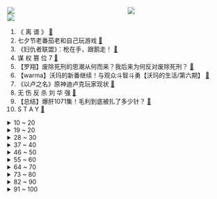 <div >
	<a style="float:left;width:55%;" href = "https://github.com/anuraghazra/github-readme-stats">
	 <img src = "https://github-readme-stats.vercel.app/api?username=iuuuuuaena&theme=buefy&show_icons=true"/>
	</a>
	<a  style="float:right;width:45%" href = "https://github.com/anuraghazra/github-readme-stats">
	 <img  src="https://github-readme-stats.vercel.app/api/top-langs/?username=anuraghazra&layout=compact"/>
	</a>
	</div>

[![](https://img.shields.io/badge/jxd-@jxdgogogo.xyz-yellowgreen.svg)](https://www.jxdgogogo.xyz)<br>
1. 《 离 谱 》 [:link:](//www.bilibili.com/video/BV1kQ4y127L2) <br>
2. 七夕节老番茄老和自己玩游戏 [:link:](//www.bilibili.com/video/BV1dv411P79U) <br>
3. 《妇仇者联盟》：枪在手，跟鹅走！ [:link:](//www.bilibili.com/video/BV1Rq4y1n7CR) <br>
4. 谋 权 篡 位 7 [:link:](//www.bilibili.com/video/BV16M4y157Bi) <br>
5. 【罗翔】废除死刑的思潮从何而来？我后来为何反对废除死刑？ [:link:](//www.bilibili.com/video/BV1SP4y1W725) <br>
6. 【warma】沃玛的新番继续！与观众斗智斗勇【沃玛的生活/第六期】 [:link:](//www.bilibili.com/video/BV1E64y1s7ws) <br>
7. 《以卢之名》原神迪卢克玩家现状 [:link:](//www.bilibili.com/video/BV1dA411w7yt) <br>
8. 无 伤 反 杀 刘 华 强 [:link:](//www.bilibili.com/video/BV1qb4y1z7ve) <br>
9. 【总结】爆肝1071集！毛利到底被扎了多少针？ [:link:](//www.bilibili.com/video/BV1Hq4y1H7kx) <br>
10. S T A Y [:link:](//www.bilibili.com/video/BV1zg411j7NL) <br>
<details>
<summary>10 ~ 20</summary>

11. 广西“红火蚁”咬死两人，小伙恨红火蚁入骨，让我来灭了它 [:link:](//www.bilibili.com/video/BV1Hh411B7tM) <br>
12. 刚柔并济，震撼开场！《七夕奇妙游》节目《龙门金刚》来啦！ [:link:](//www.bilibili.com/video/BV1zg411j7uz) <br>
13. 《夏日友晴天》电影同名中文主题曲MV [:link:](//www.bilibili.com/video/BV1qh411B7o8) <br>
14. 【打泥泥】这场真人秀的内容，是毁掉一个文明！ [:link:](//www.bilibili.com/video/BV1kU4y177hK) <br>
15. 喂!孩子（穿越者）战争什么时候结束？，1945年5月9日...这么说我们真的挺过来了？ [:link:](//www.bilibili.com/video/BV1eQ4y127tY) <br>
16. 梦回长安！邀你共赴一场穿越千年的假面舞会 [:link:](//www.bilibili.com/video/BV1vQ4y127Yx) <br>
17. 人类高质量玩具！我蚌埠住了，哈哈哈哈哈哈 [:link:](//www.bilibili.com/video/BV1jL4y1e7Uz) <br>
18. 反正有人看了，丢不丢人无所谓哈哈哈哈哈哈哈哈哈哈哈 [:link:](//www.bilibili.com/video/BV15b4y167ir) <br>
19. 【TF家族】TF少年进化论-迷宫 （舞台篇） [:link:](//www.bilibili.com/video/BV14y4y1V76d) <br>
</details>
<details>
<summary>19 ~ 20</summary>

20. 教你如何正确地说废话！ [:link:](//www.bilibili.com/video/BV1sg411j7rx) <br>
21. 【原神机关棋谭】超好抄的机关棋谭挂机攻略!(已完结8.15) [:link:](//www.bilibili.com/video/BV18o4y1U7c1) <br>
22. 今天晚上，淘汰两个！！ [:link:](//www.bilibili.com/video/BV1Y64y1s7X8) <br>
23. 【大雄×静香】送你一颗流星⭐════ [:link:](//www.bilibili.com/video/BV1qP4y1x7v3) <br>
24. 【霍尊】翻版吴秀波？人设崩塌 属实人渣 [:link:](//www.bilibili.com/video/BV12h411B737) <br>
25. 高二的晚自习，我写下了这首歌 [:link:](//www.bilibili.com/video/BV1eQ4y127aC) <br>
26. 你怎么看待七夕不给男生送礼物的女生 [:link:](//www.bilibili.com/video/BV1Hh411B7su) <br>
27. 【没啥用科技】智能手套 拿捏未来 [:link:](//www.bilibili.com/video/BV13o4y1U7CG) <br>
28. 【部落冲突】爆肝n天，手摆365帧（365个阵型）完美还原蔡徐坤打篮球，鸡你太美~ [:link:](//www.bilibili.com/video/BV1wL411J7Cj) <br>
</details>
<details>
<summary>28 ~ 30</summary>

29. 新疆爆香拉条子 也喂不饱我们俩猛男！ [:link:](//www.bilibili.com/video/BV19Q4y127L6) <br>
30. 你搁这儿搁这儿呢 [:link:](//www.bilibili.com/video/BV1oo4y1m7ZK) <br>
31. 《仅 粉 丝 可 见 的 支 持》：为了偶像与世界为敌。 [:link:](//www.bilibili.com/video/BV1Hy4y1V7uG) <br>
32. 当年火遍全网的童年游戏！十年前我们在玩哪些游戏？ [:link:](//www.bilibili.com/video/BV15b4y167Lx) <br>
33. 【焦耳刑天\国产特摄】《焦耳刑天》第二集 [:link:](//www.bilibili.com/video/BV1vA411w7CP) <br>
34. 【鬼畜大合唱】⚡𝓻𝓲𝓷𝓰 𝓻𝓲𝓷𝓰 𝓻𝓲𝓷𝓰⚡ [:link:](//www.bilibili.com/video/BV1Yy4y1L7zx) <br>
35. 来自老师的压迫感 [:link:](//www.bilibili.com/video/BV1p44y1y7kS) <br>
36. 当MC里的怪物是被「人类操控的」 ！？ [:link:](//www.bilibili.com/video/BV1K3411679j) <br>
37. 至今无人超越，这才是真正的爆款神剧！现象级韩剧《孤单又灿烂的神：鬼怪 》大结局 [:link:](//www.bilibili.com/video/BV1GL4y1e79Z) <br>
</details>
<details>
<summary>37 ~ 40</summary>

38. 翻唱《海底》你从未听过的船新版！！ [:link:](//www.bilibili.com/video/BV1zy4y1L7Ao) <br>
39. 漠叔下海拍片，科普水中各种死法 [:link:](//www.bilibili.com/video/BV1564y1q7m6) <br>
40. 嘿！撞～撞～撞～小鹿乱撞(｡ ˇ‸ˇ ｡) [:link:](//www.bilibili.com/video/BV1gv411T7C9) <br>
41. 老给我出难题 [:link:](//www.bilibili.com/video/BV1Nb4y167nN) <br>
42. 送你一场流星雨💫【4KHDR】 [:link:](//www.bilibili.com/video/BV13g411j7Ys) <br>
43. 【定格动画】小电视，拿捏了！ [:link:](//www.bilibili.com/video/BV1BU4y1J7MA) <br>
44. 黄皮外星人，高质量大师课 [:link:](//www.bilibili.com/video/BV1A341167Jx) <br>
45. 内娱明星张哲瀚爱国人设崩塌？竟然参拜靖国神社 在门口开心摆拍！令人气愤！！ [:link:](//www.bilibili.com/video/BV1JM4y1L72v) <br>
46. 当 代 青 年 消 费 现 状 2.0 [:link:](//www.bilibili.com/video/BV1ZL411E7m3) <br>
</details>
<details>
<summary>46 ~ 50</summary>

47. 【崩坏3】星火的燃起——琪亚娜的成长之路 [:link:](//www.bilibili.com/video/BV1rQ4y127oT) <br>
48. [纯干货]识别MJ药物，附自救方式 [:link:](//www.bilibili.com/video/BV1Xq4y1Q7Le) <br>
49. 【短的发布会】听军一席话如听一席话，小米MIX首发骁龙888Plus [:link:](//www.bilibili.com/video/BV1JM4y1L725) <br>
50. 大家好，我是日本声优梶裕贵，我来B站啦！希望大家可以在我的频道享受快乐！ [:link:](//www.bilibili.com/video/BV1iP4y1W73u) <br>
51. 【鸟人】最全宵宫机制攻略，宵宫的设计有问题吗？附原神必修四《输出成本论》 [:link:](//www.bilibili.com/video/BV1Fo4y1U7cT) <br>
52. 当整个世界被水淹没！ [:link:](//www.bilibili.com/video/BV1Lo4y1U79f) <br>
53. 你见过这么好看的蜘蛛吗？ [:link:](//www.bilibili.com/video/BV1Vh411i7DB) <br>
54. 【猛男舞团】织 女 下 凡 [:link:](//www.bilibili.com/video/BV1Gy4y1V7nm) <br>
55. 【让学】消失的老七，究竟去哪儿了？老七是叛徒吗？ [:link:](//www.bilibili.com/video/BV1U3411z7iF) <br>
</details>
<details>
<summary>55 ~ 60</summary>

56. 要的就是这种轮着来的感觉 [:link:](//www.bilibili.com/video/BV1P64y1q7r6) <br>
57. 3位UP住流落荒岛！开启为时7天的求生之路！ [:link:](//www.bilibili.com/video/BV1X3411z7B4) <br>
58. 新概念音游《我的世界》，疯狂踩点《Cradles》 [:link:](//www.bilibili.com/video/BV1yq4y1Q7po) <br>
59. 大哥你是了解我的【原神名场面】 [:link:](//www.bilibili.com/video/BV19A411P7Jn) <br>
60. 又是河南卫视！6天6夜拍出的《龙门金刚》来了，太惊艳！ [:link:](//www.bilibili.com/video/BV1XA411P7vC) <br>
61. ⚡⚡我炸干了沉默⚡⚡ [:link:](//www.bilibili.com/video/BV1Ag411j7Vw) <br>
62. “ 或许这就是你自己的剧本吧 ！” [:link:](//www.bilibili.com/video/BV1ay4y1V7XG) <br>
63. 【暴走大事件第八季】14 奥运健儿变身“凡尔赛”大师，“演技”补习班开课拯救小鲜肉（蓝） [:link:](//www.bilibili.com/video/BV15v411T7yH) <br>
64. Van Darkholme 实现100万粉丝的心愿 感谢大家对我的支持! [:link:](//www.bilibili.com/video/BV1M64y1q7iy) <br>
</details>
<details>
<summary>64 ~ 70</summary>

65. 战史奇迹！血战24天，打出中国的军威！【木鱼微剧场】《上甘岭》 [:link:](//www.bilibili.com/video/BV1FL4y1e7Ss) <br>
66. 加拿大毒贩判处死刑！美加法德澳：222千克冰毒也不能死刑呀~ [:link:](//www.bilibili.com/video/BV1Pq4y1M7ky) <br>
67. 没有人前来买瓜 [:link:](//www.bilibili.com/video/BV16U4y177hT) <br>
68. 【苍穹/赤羽原创】不赴【忘川风华录】 [:link:](//www.bilibili.com/video/BV12P4y1W75f) <br>
69. 【一猩期#2】我好像走错了厕所了 [:link:](//www.bilibili.com/video/BV14o4y1U7Qc) <br>
70. 纸 包 不 住 火 [:link:](//www.bilibili.com/video/BV1FU4y1n7UB) <br>
71. 舒服了！下血本喂300只蚊子，高清4k慢放还原吸血全过程 [:link:](//www.bilibili.com/video/BV1nM4y1L7Pp) <br>
72. 当你不攻击人就会「原地爆炸」 ！？ [:link:](//www.bilibili.com/video/BV1dA411w7Lr) <br>
73. 全网首发 4K修复《2008年北京奥运会开幕式》文艺演出及点火仪式 [:link:](//www.bilibili.com/video/BV1ov411P7AB) <br>
</details>
<details>
<summary>73 ~ 80</summary>

74. 我让你叫我起床，没让你给我送葬 [:link:](//www.bilibili.com/video/BV1R44y1C7Uc) <br>
75. 这就是巅峰赛的魅力嘛？ [:link:](//www.bilibili.com/video/BV1wL4y1e7ji) <br>
76. 鸡 你 太 踊 [:link:](//www.bilibili.com/video/BV1pX4y1F7As) <br>
77. 夏天太热，狗子是怎么降温的？二哈属实最聪明，吹空调外机！ [:link:](//www.bilibili.com/video/BV1Eg411j7ef) <br>
78. 一番队队长！不死鸟·喜羊羊！ [:link:](//www.bilibili.com/video/BV1Pb4y167Gy) <br>
79. 美国暴力游戏竟让我看清人性丑恶 [:link:](//www.bilibili.com/video/BV1L64y1q75z) <br>
80. 我喜欢你，非常非常喜欢你 [:link:](//www.bilibili.com/video/BV1P44y1y7wB) <br>
81. ⚡人类高质量阿伟⚡ [:link:](//www.bilibili.com/video/BV1Gv411T7op) <br>
82. 阿 嫲 大 战 杰 哥 2 [:link:](//www.bilibili.com/video/BV1fP4y1W7kg) <br>
</details>
<details>
<summary>82 ~ 90</summary>

83. 90后小伙，浴血奋战，一夜码垛50吨！ [:link:](//www.bilibili.com/video/BV1Gg411j7pP) <br>
84. 【光遇手书】固玩是我，不满意？ [:link:](//www.bilibili.com/video/BV1hf4y137BY) <br>
85. 上海偶像就该参加中国高考！ [:link:](//www.bilibili.com/video/BV1NL411J7Kb) <br>
86. 【卢克文工作室】布林肯“垂帘听政”，带领印澳日围堵中国，中国反击要靠塔利班？ [:link:](//www.bilibili.com/video/BV1RP4y1W7Y5) <br>
87. 【散人】网络破案！极限反转！恐怖的甜蜜之家（共2P） [:link:](//www.bilibili.com/video/BV1XQ4y127KM) <br>
88. “青铜”民警上网时听到网吧播报“最强王者” 好奇围观后发现是嫌疑人 [:link:](//www.bilibili.com/video/BV12g411j7Zp) <br>
89. 一份来自五年前的信 [:link:](//www.bilibili.com/video/BV1G44y1y7VH) <br>
90. 屋主人半夜被臭味惊醒，撞见小偷脱鞋行窃【阅片无数Ⅱ 14】 [:link:](//www.bilibili.com/video/BV1nq4y1H7Jv) <br>
91. 中国跟美国肯德基对比！不能说一模一样 只能说毫不相关 [:link:](//www.bilibili.com/video/BV1X64y1i7GY) <br>
</details>
<details>
<summary>91 ~ 100</summary>

92. 谁能猜到结局我倒立洗头（三） [:link:](//www.bilibili.com/video/BV1jM4y1L7BK) <br>
93. 我这是什么版本的ringringring？ [:link:](//www.bilibili.com/video/BV1xo4y1U7Q5) <br>
94. 手工锅刷 [:link:](//www.bilibili.com/video/BV14b4y1U7KG) <br>
95. 所以说男人别碰乙女游戏 [:link:](//www.bilibili.com/video/BV16A411P7AD) <br>
96. 惩 罚 方 块 [:link:](//www.bilibili.com/video/BV1T44y1y7YK) <br>
97. 我红了，是把女友亲手送进 监 狱 的时候了！ [:link:](//www.bilibili.com/video/BV1CA411w7dK) <br>
98. 真的有手就行！三个笔画教你写会衡水体！手把手保姆级教程！ [:link:](//www.bilibili.com/video/BV14q4y1n71w) <br>
99. 暴雨之役 [:link:](//www.bilibili.com/video/BV1664y1s7pF) <br>
100. 厨师长教你：“糖醋排骨”的最新做法，酸甜开胃，好吃不腻 [:link:](//www.bilibili.com/video/BV1dq4y1Q718) <br>
</details>
